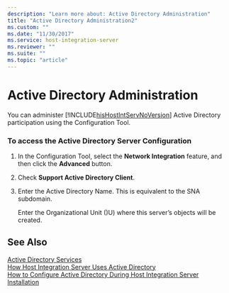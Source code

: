 ```yaml
---
description: "Learn more about: Active Directory Administration"
title: "Active Directory Administration2"
ms.custom: ""
ms.date: "11/30/2017"
ms.service: host-integration-server
ms.reviewer: ""
ms.suite: ""
ms.topic: "article"
---
```

# Active Directory Administration
You can administer [!INCLUDE[hisHostIntServNoVersion](../includes/hishostintservnoversion-md.md)] Active Directory participation using the Configuration Tool.  
  
### To access the Active Directory Server Configuration  
  
1. In the Configuration Tool, select the **Network Integration** feature, and then click the **Advanced** button.  
  
2. Check **Support Active Directory Client**.  
  
3. Enter the Active Directory Name. This is equivalent to the SNA subdomain.  
  
   Enter the Organizational Unit ()U) where this server’s objects will be created.  
  
## See Also  
 [Active Directory Services](../core/active-directory-services2.md)   
 [How Host Integration Server Uses Active Directory](../core/how-host-integration-server-uses-active-directory2.md)   
 [How to Configure Active Directory During Host Integration Server Installation](../core/how-to-configure-active-directory-during-host-integration-server-installation1.md)

